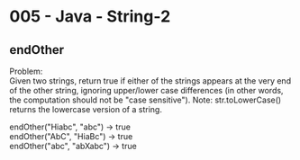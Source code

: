 005 - Java - String-2
====================


endOther
----------


Problem:  
Given two strings, return true if either of the strings appears at the very end of the other string, ignoring upper/lower case differences (in other words, the computation should not be "case sensitive"). Note: str.toLowerCase() returns the lowercase version of a string. 
>
endOther("Hiabc", "abc") → true  
endOther("AbC", "HiaBc") → true  
endOther("abc", "abXabc") → true  